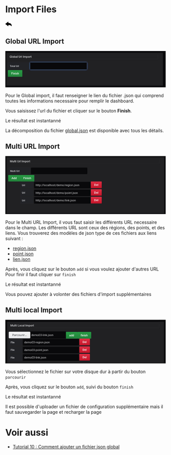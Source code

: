 # Import Files

[![](../../screenshots/other/Go-back.png)](README.md)

## Global URL Import

![coordinate mode](../../screenshots/editor/import/global.jpg)

Pour le Global import, il faut renseigner le lien du fichier .json qui comprend toutes les informations necessaire pour remplir le dashboard.

Vous saisissez l'url du fichier et cliquer sur le bouton **Finish**.

Le résultat est instantanné

La décomposition du fichier [global.json](../appendix/import-global.md) est disponible avec tous les détails.

## Multi URL Import

![coordinate mode](../../screenshots/editor/import/url-import.jpg)

Pour le Multi URL Import, il vous faut saisir les différents URL necessaire dans le champ.
Les différents URL sont ceux des régions, des points, et des liens.
Vous trouverez des modèles de json type de ces fichiers aux liens suivant :

- [region.json](../appendix/import-region.md)
- [point.json](../appendix/import-points.md)
- [lien.json](../appendix/import-links.md)

Après, vous cliquez sur le bouton `add` si vous voulez ajouter d'autres URL
Pour finir il faut cliquer sur `finish`

Le résultat est instantanné

Vous pouvez ajouter à volonter des fichiers d'import supplémentaires

## Multi local Import

![coordinate mode](../../screenshots/editor/import/local-import.jpg)

Vous sélectionnez le fichier sur votre disque dur à partir du bouton `parcourir`

Après, vous cliquez sur le bouton `add`, suivi du bouton `finish`

Le résultat est instantanné

Il est possible d'uploader un fichier de configuration supplémentaire mais il faut sauvegarder la page et recharger la page

# Voir aussi

- [Tutorial 10 : Comment ajouter un fichier json global](tutorial10.md)
